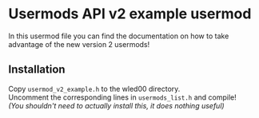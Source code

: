 # Usermods API v2 example usermod

In this usermod file you can find the documentation on how to take advantage of the new version 2 usermods!

## Installation 

Copy `usermod_v2_example.h` to the wled00 directory.  
Uncomment the corresponding lines in `usermods_list.h` and compile!  
_(You shouldn't need to actually install this, it does nothing useful)_

